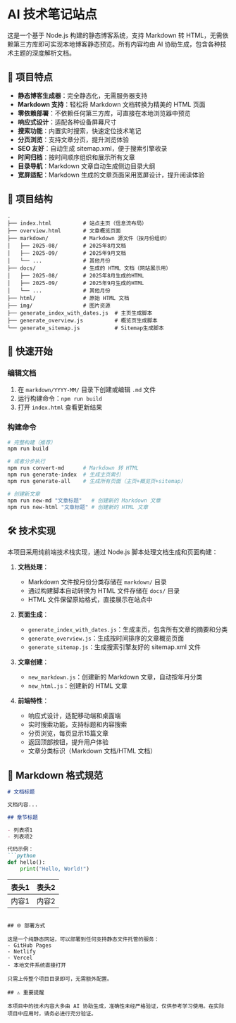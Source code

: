 # AI 技术笔记站点

这是一个基于 Node.js 构建的静态博客系统，支持 Markdown 转 HTML，无需依赖第三方库即可实现本地博客静态预览。所有内容均由 AI 协助生成，包含各种技术主题的深度解析文档。

## 🌟 项目特点

- **静态博客生成器**：完全静态化，无需服务器支持
- **Markdown 支持**：轻松将 Markdown 文档转换为精美的 HTML 页面
- **零依赖部署**：不依赖任何第三方库，可直接在本地浏览器中预览
- **响应式设计**：适配各种设备屏幕尺寸
- **搜索功能**：内置实时搜索，快速定位技术笔记
- **分页浏览**：支持文章分页，提升浏览体验
- **SEO 友好**：自动生成 sitemap.xml，便于搜索引擎收录
- **时间归档**：按时间顺序组织和展示所有文章
- **目录导航**：Markdown 文章自动生成侧边目录大纲
- **宽屏适配**：Markdown 生成的文章页面采用宽屏设计，提升阅读体验

## 📁 项目结构

```
.
├── index.html          # 站点主页（信息流布局）
├── overview.html       # 文章概览页面
├── markdown/           # Markdown 源文件（按月份组织）
│   ├── 2025-08/        # 2025年8月文档
│   ├── 2025-09/        # 2025年9月文档
│   └── ...             # 其他月份
├── docs/               # 生成的 HTML 文档（网站展示用）
│   ├── 2025-08/        # 2025年8月生成的HTML
│   ├── 2025-09/        # 2025年9月生成的HTML
│   └── ...             # 其他月份
├── html/               # 原始 HTML 文档
├── img/                # 图片资源
├── generate_index_with_dates.js  # 主页生成脚本
├── generate_overview.js          # 概览页生成脚本
└── generate_sitemap.js           # Sitemap生成脚本
```

## 🚀 快速开始

### 编辑文档
1. 在 `markdown/YYYY-MM/` 目录下创建或编辑 `.md` 文件
2. 运行构建命令：`npm run build`
3. 打开 `index.html` 查看更新结果

### 构建命令
```bash
# 完整构建（推荐）
npm run build

# 或者分步执行
npm run convert-md      # Markdown 转 HTML
npm run generate-index  # 生成主页索引
npm run generate-all    # 生成所有页面（主页+概览页+sitemap）

# 创建新文章
npm run new-md "文章标题"   # 创建新的 Markdown 文章
npm run new-html "文章标题" # 创建新的 HTML 文章
```

## 🛠 技术实现

本项目采用纯前端技术栈实现，通过 Node.js 脚本处理文档生成和页面构建：

1. **文档处理**：
   - Markdown 文件按月份分类存储在 `markdown/` 目录
   - 通过构建脚本自动转换为 HTML 文件存储在 `docs/` 目录
   - HTML 文件保留原始格式，直接展示在站点中

2. **页面生成**：
   - `generate_index_with_dates.js`：生成主页，包含所有文章的摘要和分类
   - `generate_overview.js`：生成按时间排序的文章概览页面
   - `generate_sitemap.js`：生成搜索引擎友好的 sitemap.xml 文件

3. **文章创建**：
   - `new_markdown.js`：创建新的 Markdown 文章，自动按年月分类
   - `new_html.js`：创建新的 HTML 文章

4. **前端特性**：
   - 响应式设计，适配移动端和桌面端
   - 实时搜索功能，支持标题和内容搜索
   - 分页浏览，每页显示15篇文章
   - 返回顶部按钮，提升用户体验
   - 文章分类标识（Markdown 文档/HTML 文档）

## 📝 Markdown 格式规范

```markdown
# 文档标题

文档内容...

## 章节标题

- 列表项1
- 列表项2

代码示例：
```python
def hello():
    print("Hello, World!")
```

| 表头1 | 表头2 |
|-------|-------|
| 内容1 | 内容2 |
```

## 🌐 部署方式

这是一个纯静态网站，可以部署到任何支持静态文件托管的服务：
- GitHub Pages
- Netlify
- Vercel
- 本地文件系统直接打开

只需上传整个项目目录即可，无需额外配置。

## ⚠️ 重要提醒

本项目中的技术内容大多由 AI 协助生成，准确性未经严格验证，仅供参考学习使用。在实际项目中应用时，请务必进行充分验证。